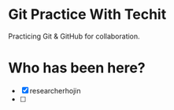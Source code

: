 # Git Practice With Techit

Practicing Git &amp; GitHub for collaboration.

# Who has been here?

- [x] researcherhojin
- [ ]
